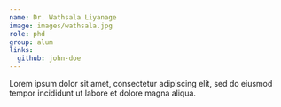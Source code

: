 ```yaml
---
name: Dr. Wathsala Liyanage
image: images/wathsala.jpg
role: phd
group: alum
links:
  github: john-doe
---
```


Lorem ipsum dolor sit amet, consectetur adipiscing elit, sed do eiusmod tempor incididunt ut labore et dolore magna aliqua.
